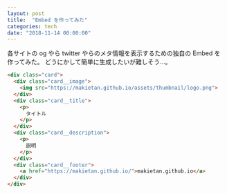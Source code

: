 ```yaml
---
layout: post
title:  "Embed を作ってみた"
categories: tech
date: "2018-11-14 00:00:00"
---
```


各サイトの og やら twitter やらのメタ情報を表示するための独自の Embed を作ってみた。
どうにかして簡単に生成したいが難しそう...。

```html
<div class="card">
  <div class="card__image">
    <img src="https://makietan.github.io/assets/thumbnail/logo.png">
  </div>
  <div class="card__title">
    <p>
      タイトル
    </p>
  </div>
  <div class="card__description">
    <p>
      説明
    </p>
  </div>
  <div class="card__footer">
    <a href="https://makietan.github.io/">makietan.github.io</a>
  </div>
</div>
```
